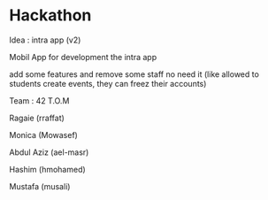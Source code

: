 # Hackathon

Idea : intra app (v2)

Mobil App for development the intra app

add some features and remove some staff no need it (like allowed to students create events, they can freez their accounts)

Team : 42 T.O.M

Ragaie (rraffat)

Monica (Mowasef)

Abdul Aziz (ael-masr)

Hashim (hmohamed)

Mustafa (musali)